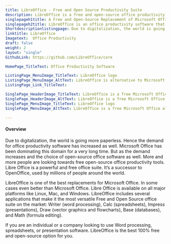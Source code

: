 ```yaml
---
title: LibreOffice - Free and Open Source Productivity Suite
description: LibreOffice is a free and open-source office productivity suite. A fully compatible software for Microsoft formats like .doc, .docx, .xls, .xlsx, .ppt, .pptx
singlepageh1title: A Free and Open-Source Replacement of Microsoft Office
singlepageh2title: LibreOffice is an office productivity software that uses OpenDocument format which guarantees access to your data forever.
Shortdescriptionlistingpage: Due to digitalization, the world is going more paperless. Hence the demand for office productivity software has increased as well.
linktitle: LibreOffice 
Imagetext:  Office Productivity
draft: false
weight: 2
layout: "single"
GithubLink: https://github.com/LibreOffice/core

HomePage_TitleText: Office Productivity Software

ListingPage_MenuImage_TitleText: LibreOffice logo
ListingPage_MenuImage_AltText: LibreOffice is alternative to Microsoft Office.
ListingPage_Link_TitleText: 

SinglePage_HeaderImage_TitleText: LibreOffice is a free Microsoft Office alternative
SinglePage_HeaderImage_AltText: LibreOffice is a free Microsoft Office alternative
SinglePage_MenuImage_TitleText: LibreOffice logo
SinglePage_MenuImage_AltText: LibreOffice is a free Microsoft Office alternative

---
```


#### Overview

Due to digitalization, the world is going more paperless. Hence the demand for office productivity software has increased as well. Microsoft Office has been dominating this domain for a very long time. But as the demand increases and the choice of open-source office software as well. More and more people are looking towards free open-source office productivity tools. Libre Office is a powerful and free office suite. It’s a successor to OpenOffice, used by millions of people around the world.

LibreOffice is one of the best replacements for Microsoft Office. In some cases even better than Microsoft Office. Libre Office is available on all major platforms like Linux, Mac, and Windows. LibreOffice includes several applications that make it the most versatile Free and Open Source office suite on the market: Writer (word processing), Calc (spreadsheets), Impress (presentations), Draw (vector graphics and flowcharts), Base (databases), and Math (formula editing).

If you are an individual or a company looking to use Word processing, spreadsheets, or presentation software. LibreOffice is the best 100% free and open-source option for you.